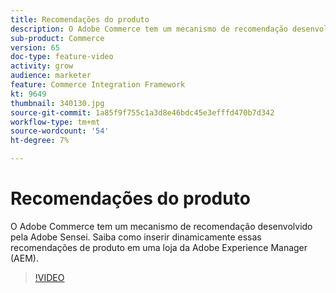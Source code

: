 ```yaml
---
title: Recomendações do produto
description: O Adobe Commerce tem um mecanismo de recomendação desenvolvido pela Adobe Sensei. Saiba como inserir dinamicamente essas recomendações de produto em uma loja da Adobe Experience Manager (AEM).
sub-product: Commerce
version: 65
doc-type: feature-video
activity: grow
audience: marketer
feature: Commerce Integration Framework
kt: 9649
thumbnail: 340130.jpg
source-git-commit: 1a85f9f755c1a3d8e46bdc45e3efffd470b7d342
workflow-type: tm+mt
source-wordcount: '54'
ht-degree: 7%

---
```


# Recomendações do produto

O Adobe Commerce tem um mecanismo de recomendação desenvolvido pela Adobe Sensei. Saiba como inserir dinamicamente essas recomendações de produto em uma loja da Adobe Experience Manager (AEM).

>[!VIDEO](https://video.tv.adobe.com/v/340130/?learn=on)
